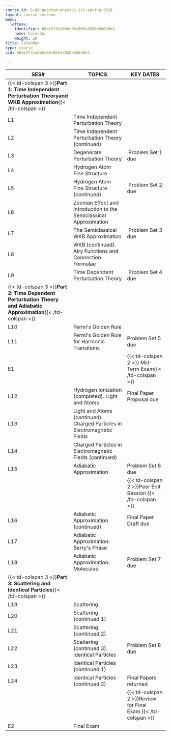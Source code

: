```yaml
---
course_id: 8-06-quantum-physics-iii-spring-2018
layout: course_section
menu:
  leftnav:
    identifier: b0ae3f31a0e6c86c865a303bbda038e3
    name: Calendar
    weight: 20
title: Calendar
type: course
uid: b0ae3f31a0e6c86c865a303bbda038e3

---
```


| SES# | TOPICS | KEY DATES |
| --- | --- | --- |
| {{< td-colspan 3 >}}**Part 1: Time Independent Perturbation Theoryand WKB Approximation**{{< /td-colspan >}} |||
| L1 | Time Independent Perturbation Theory | &nbsp; |
| L2 | Time Independent Perturbation Theory (continued) | &nbsp; |
| L3 | Degenerate Perturbation Theory |  ﻿Problem Set 1 due   |
| L4 | Hydrogen Atom Fine Structure | &nbsp; |
| L5 | Hydrogen Atom Fine Structure (continued) |  ﻿Problem Set 2 due   |
| L6 | Zeeman Effect and Introduction to the Semiclassical Approximation | &nbsp; |
| L7 | The Semiclassical WKB Approximation |  ﻿Problem Set 3 due   |
| L8 | WKB (continued). Airy Functions and Connection Formulae  | &nbsp; |
| L9 | Time Dependent Perturbation Theory |  ﻿Problem Set 4 due   |
| {{< td-colspan 3 >}}**Part 2: Time Dependent Perturbation Theory and Adiabatic Approximation**{{< /td-colspan >}} |||
| L10 | Fermi's Golden Rule | &nbsp; |
| L11 | Fermi's Golden Rule for Harmonic Transitions | Problem Set 5 due   |
| E1 || {{< td-colspan 2 >}} Mid-Term Exam{{< /td-colspan >}} ||
| L12 | Hydrogen Ionization (completed). Light and Atoms | Final Paper Proposal due |
| L13 | Light and Atoms (continued). Charged Particles in Electromagnetic Fields  | &nbsp; |
| L14 | Charged Particles in Electromagnetic Fields (continued)  | &nbsp; |
| L15 | Adiabatic Approximation | Problem Set 6 due   |
| &nbsp; || {{< td-colspan 2 >}}Peer Edit Session {{< /td-colspan >}} ||
| L16 | Adiabatic Approximation (continued) | Final Paper Draft due |
| L17 | Adiabatic Approximation: Berry's Phase | &nbsp; |
| L18 | Adiabatic Approximation: Molecules | Problem Set 7 due    |
| {{< td-colspan 3 >}}**Part 3: Scattering and Identical Particles**{{< /td-colspan >}} |||
| L19 | Scattering | &nbsp; |
| L20 | Scattering (continued 1) | &nbsp; |
| L21 | Scattering (continued 2) | &nbsp; |
| L22 | Scattering (continued 3). Identical Particles | Problem Set 8 due    |
| L23 | Identical Particles (continued 1) | &nbsp; |
| L24 | Identical Particles (continued 2)  | Final Papers returned |
| &nbsp; || {{< td-colspan 2 >}}Review for Final Exam {{< /td-colspan >}} ||
| E2 | Final Exam |
